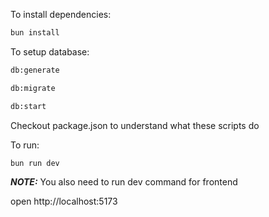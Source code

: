 To install dependencies:
```sh
bun install
```

To setup database:

```sh
db:generate

db:migrate

db:start
```
Checkout package.json to understand what these scripts do

To run:
```sh
bun run dev
```

**_NOTE:_** You also need to run dev command for frontend

open http://localhost:5173

